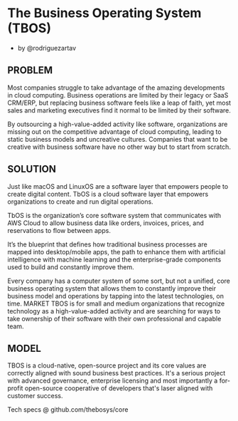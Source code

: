
# The Business Operating System (TBOS)                                         
* by @rodriguezartav 

## PROBLEM
Most companies struggle to take advantage of the amazing developments in cloud computing.
Business operations are limited by their legacy or SaaS CRM/ERP, but replacing business software feels like a leap of faith, yet most sales and marketing executives find it normal to be limited by their software.

By outsourcing a high-value-added activity like software, organizations are missing out on the competitive advantage of cloud computing, leading to static business models and uncreative cultures. Companies that want to be creative with business software have no other way but to start from scratch.

## SOLUTION
Just like macOS and LinuxOS are a software layer that empowers people to create digital content. TbOS is a cloud software layer that empowers organizations to create and run digital operations.

TbOS is the organization’s core software system that communicates with AWS Cloud to allow business data like orders, invoices, prices, and reservations to flow between apps.

It’s the blueprint that defines how traditional business processes are mapped into desktop/mobile apps, the path to enhance them with artificial intelligence with machine learning and the enterprise-grade components used to build and constantly improve them.

Every company has a computer system of some sort, but not a unified, core business operating system that allows them to constantly improve their business model and operations by tapping into the latest technologies, on time.
MARKET TBOS is for small and medium organizations that recognize technology as a high-value-added activity and are searching for ways to take ownership of their software with their own professional and capable team.

## MODEL

TBOS is a cloud-native, open-source project and its core values are correctly aligned with sound business best practices. It's a serious project with advanced governance, enterprise licensing and most importantly a for-profit open-source cooperative of developers that's laser aligned with customer success.


Tech specs @ github.com/thebosys/core

